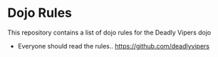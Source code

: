 Dojo Rules
==========

This repository contains a list of dojo rules for the Deadly Vipers dojo
 * Everyone should read the rules.. https://github.com/deadlyvipers   
